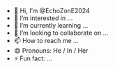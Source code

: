 - 👋 Hi, I’m @EchoZonE2024
- 👀 I’m interested in ...
- 🌱 I’m currently learning ...
- 💞️ I’m looking to collaborate on ...
- 📫 How to reach me ...
- 😄 Pronouns: He / In / Her
- ⚡ Fun fact: ...

<!---
EchoZonE2024/EchoZonE2024 is a ✨ special ✨ repository because its `README.md` (this file) appears on your GitHub profile.
You can click the Preview link to take a look at your changes.
--->
